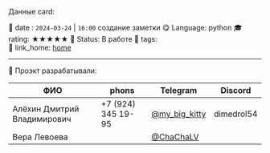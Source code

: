 Данные card: 

 📆 date : `2024-03-24` | `16:00` создание заметки 
 😋 Language: python
 🎓 rating: ★★★★★
 🍂 Status: В работе
 📌 tags:  
  🔗 link_home: [home](../README.md)

<hr>

 🧠 Проэкт разрабатывали: 

| ФИО                         | phons              | Telegram                                    | Discord    |
| --------------------------- | ------------------ | ------------------------------------------- | ---------- |
| Алёхин Дмитрий Владимирович | +7 (924) 345 19-95 | [@my_big_kitty ](https://t.me/my_big_kitty) | dimedrol54 |
| Вера Левоева                |                    | [@ChaChaLV ](https://t.me/ChaChaLV)         |            |
